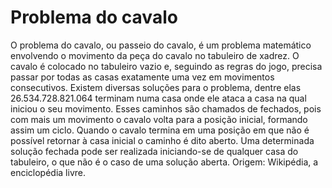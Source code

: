 # Problema do cavalo
O problema do cavalo, ou passeio do cavalo, é um problema matemático envolvendo o movimento da peça do cavalo no tabuleiro de xadrez. O cavalo é colocado no tabuleiro vazio e, seguindo as regras do jogo, precisa passar por todas as casas exatamente uma vez em movimentos consecutivos. Existem diversas soluções para o problema, dentre elas 26.534.728.821.064 terminam numa casa onde ele ataca a casa na qual iniciou o seu movimento. Esses caminhos são chamados de fechados, pois com mais um movimento o cavalo volta para a posição inicial, formando assim um ciclo. Quando o cavalo termina em uma posição em que não é possível retornar à casa inicial o caminho é dito aberto. Uma determinada solução fechada pode ser realizada iniciando-se de qualquer casa do tabuleiro, o que não é o caso de uma solução aberta.  Origem: Wikipédia, a enciclopédia livre.
